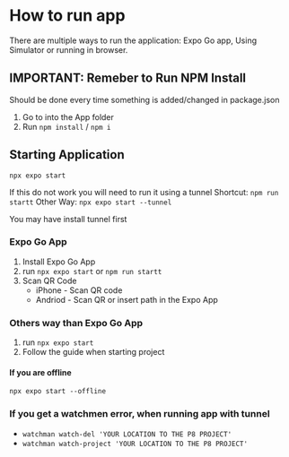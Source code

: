 # How to run app
There are multiple ways to run the application: Expo Go app, Using Simulator or running in browser.

## IMPORTANT: Remeber to Run NPM Install
Should be done every time something is added/changed in package.json
1. Go to into the App folder
2. Run `npm install` / `npm i` 


## Starting Application
`npx expo start`

If this do not work you will need to run it using a tunnel
Shortcut: `npm run startt`
Other Way: `npx expo start --tunnel`

You may have install tunnel first

### Expo Go App
1. Install Expo Go App
2. run `npx expo start` or `npm run startt`
3. Scan QR Code
    - iPhone - Scan QR code 
    - Andriod - Scan QR or insert path in the Expo App

### Others way than Expo Go App
1. run `npx expo start`
2. Follow the guide when starting project


#### If you are offline 
`npx expo start --offline`

### If you get a watchmen error, when running app with tunnel 
* `watchman watch-del 'YOUR LOCATION TO THE P8 PROJECT' `
* `watchman watch-project 'YOUR LOCATION TO THE P8 PROJECT'`